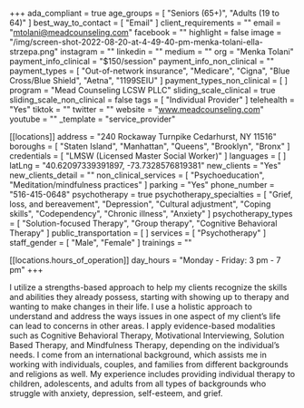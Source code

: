+++
ada_compliant = true
age_groups = [ "Seniors (65+)", "Adults (19 to 64)" ]
best_way_to_contact = [ "Email" ]
client_requirements = ""
email = "mtolani@meadcounseling.com"
facebook = ""
highlight = false
image = "/img/screen-shot-2022-08-20-at-4-49-40-pm-menka-tolani-ella-strzepa.png"
instagram = ""
linkedin = ""
medium = ""
org = "Menka Tolani"
payment_info_clinical = "$150/session"
payment_info_non_clinical = ""
payment_types = [
  "Out-of-network insurance",
  "Medicare",
  "Cigna",
  "Blue Cross/Blue Shield",
  "Aetna",
  "1199SEIU"
]
payment_types_non_clinical = [ ]
program = "Mead Counseling LCSW PLLC"
sliding_scale_clinical = true
sliding_scale_non_clinical = false
tags = [ "Individual Provider" ]
telehealth = "Yes"
tiktok = ""
twitter = ""
website = "www.meadcounseling.com"
youtube = ""
_template = "service_provider"

[[locations]]
address = "240 Rockaway Turnpike Cedarhurst, NY 11516"
boroughs = [ "Staten Island", "Manhattan", "Queens", "Brooklyn", "Bronx" ]
credentials = [ "LMSW (Licensed Master Social Worker)" ]
languages = [ ]
latLng = "40.62097339391897, -73.7328576819381"
new_clients = "Yes"
new_clients_detail = ""
non_clinical_services = [ "Psychoeducation", "Meditation/mindfulness practices" ]
parking = "Yes"
phone_number = "516-415-0648"
psychotherapy = true
psychotherapy_specialties = [
  "Grief, loss, and bereavement",
  "Depression",
  "Cultural adjustment",
  "Coping skills",
  "Codependency",
  "Chronic illness",
  "Anxiety"
]
psychotherapy_types = [
  "Solution-focused Therapy",
  "Group therapy",
  "Cognitive Behavioral Therapy"
]
public_transportation = [ ]
services = [ "Psychotherapy" ]
staff_gender = [ "Male", "Female" ]
trainings = ""

  [[locations.hours_of_operation]]
  day_hours = "Monday - Friday: 3 pm - 7 pm"
+++

I utilize a strengths-based approach to help my clients recognize the skills and abilities they already possess, starting with showing up to therapy and wanting to make changes in their life. I use a holistic approach to understand and address the ways issues in one aspect of my client’s life can lead to concerns in other areas. I apply evidence-based modalities such as Cognitive Behavioral Therapy, Motivational Interviewing, Solution Based Therapy, and Mindfulness Therapy, depending on the individual’s needs. I come from an international background, which assists me in working with individuals, couples, and families from different backgrounds and religions as well. My experience includes providing individual therapy to children, adolescents, and adults from all types of backgrounds who struggle with anxiety, depression, self-esteem, and grief.

